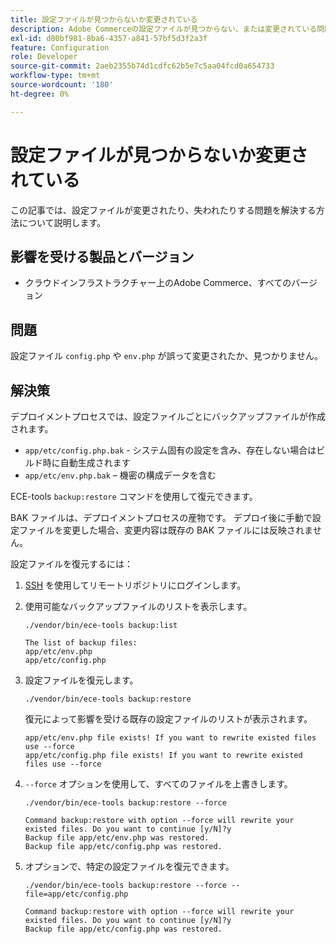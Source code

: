 ```yaml
---
title: 設定ファイルが見つからないか変更されている
description: Adobe Commerceの設定ファイルが見つからない、または変更されている問題を解決します。
exl-id: d80bf981-8ba6-4357-a841-57bf5d3f2a3f
feature: Configuration
role: Developer
source-git-commit: 2aeb2355b74d1cdfc62b5e7c5aa04fcd0a654733
workflow-type: tm+mt
source-wordcount: '180'
ht-degree: 0%

---
```


# 設定ファイルが見つからないか変更されている

この記事では、設定ファイルが変更されたり、失われたりする問題を解決する方法について説明します。

## 影響を受ける製品とバージョン

* クラウドインフラストラクチャー上のAdobe Commerce、すべてのバージョン

## 問題

設定ファイル `config.php` や `env.php` が誤って変更されたか、見つかりません。

## 解決策

デプロイメントプロセスでは、設定ファイルごとにバックアップファイルが作成されます。

* `app/etc/config.php.bak` - システム固有の設定を含み、存在しない場合はビルド時に自動生成されます
* `app/etc/env.php.bak` – 機密の構成データを含む

ECE-tools `backup:restore` コマンドを使用して復元できます。

BAK ファイルは、デプロイメントプロセスの産物です。 デプロイ後に手動で設定ファイルを変更した場合、変更内容は既存の BAK ファイルには反映されません。

設定ファイルを復元するには：

1. [SSH](https://experienceleague.adobe.com/en/docs/commerce-cloud-service/user-guide/develop/secure-connections#ssh) を使用してリモートリポジトリにログインします。
1. 使用可能なバックアップファイルのリストを表示します。

   ```
   ./vendor/bin/ece-tools backup:list
   ```

   ```
   The list of backup files:
   app/etc/env.php
   app/etc/config.php
   ```

1. 設定ファイルを復元します。

   ```
   ./vendor/bin/ece-tools backup:restore
   ```

   復元によって影響を受ける既存の設定ファイルのリストが表示されます。

   ```
   app/etc/env.php file exists! If you want to rewrite existed files use --force
   app/etc/config.php file exists! If you want to rewrite existed files use --force
   ```

1. `--force` オプションを使用して、すべてのファイルを上書きします。

   ```
   ./vendor/bin/ece-tools backup:restore --force
   ```

   ```
   Command backup:restore with option --force will rewrite your existed files. Do you want to continue [y/N]?y
   Backup file app/etc/env.php was restored.
   Backup file app/etc/config.php was restored.
   ```

1. オプションで、特定の設定ファイルを復元できます。

   ```
   ./vendor/bin/ece-tools backup:restore --force --file=app/etc/config.php
   ```

   ```
   Command backup:restore with option --force will rewrite your existed files. Do you want to continue [y/N]?y
   Backup file app/etc/config.php was restored.
   ```
